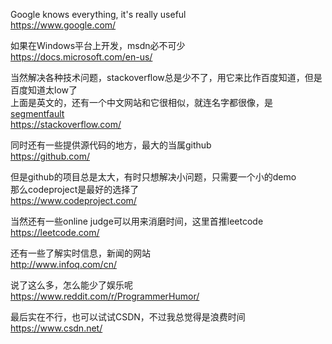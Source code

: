 Google knows everything, it's really useful  
<https://www.google.com/>

如果在Windows平台上开发，msdn必不可少  
<https://docs.microsoft.com/en-us/>

当然解决各种技术问题，stackoverflow总是少不了，用它来比作百度知道，但是百度知道太low了  
上面是英文的，还有一个中文网站和它很相似，就连名字都很像，是[segmentfault][1]  
<https://stackoverflow.com/>

同时还有一些提供源代码的地方，最大的当属github  
<https://github.com/>

但是github的项目总是太大，有时只想解决小问题，只需要一个小的demo  
那么codeproject是最好的选择了  
<https://www.codeproject.com/>

当然还有一些online judge可以用来消磨时间，这里首推leetcode  
<https://leetcode.com/>

还有一些了解实时信息，新闻的网站  
<http://www.infoq.com/cn/>

说了这么多，怎么能少了娱乐呢  
<https://www.reddit.com/r/ProgrammerHumor/>

最后实在不行，也可以试试CSDN，不过我总觉得是浪费时间  
<https://www.csdn.net/>

 [1]: https://segmentfault.com/